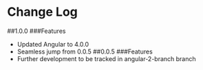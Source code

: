 # Change Log

##1.0.0
###Features
* Updated Angular to 4.0.0
* Seamless jump from 0.0.5
##0.0.5
###Features
* Further development to be tracked in angular-2-branch branch